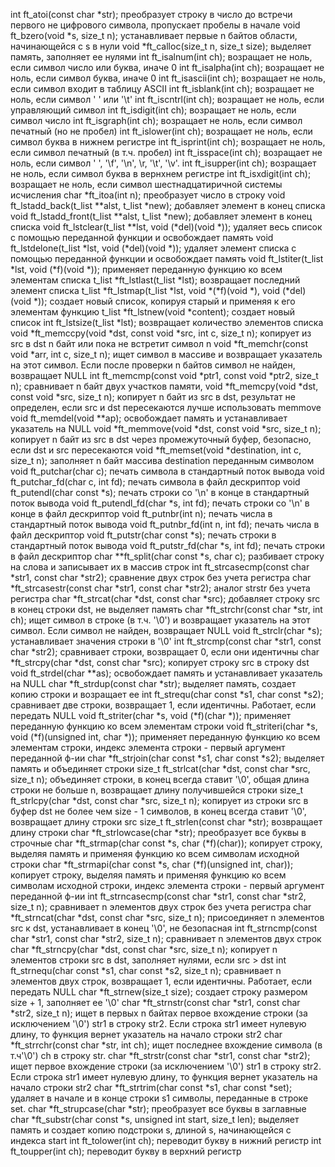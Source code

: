 int		ft_atoi(const char *str);											преобразует строку в число до встречи первого не цифрового символа, пропускает пробелы в начале
void	ft_bzero(void *s, size_t n);										устанавливает первые n байтов области, начинающейся с s в нули
void	*ft_calloc(size_t n, size_t size);									выделяет память, заполняет ее нулями
int		ft_isalnum(int ch); 												возращает не ноль, если символ число или буква, иначе 0
int		ft_isalpha(int ch); 												возращает не ноль, если символ буква, иначе 0
int		ft_isascii(int ch); 												возращает не ноль, если символ входит в таблицу ASCII
int		ft_isblank(int ch); 												возращает не ноль, если символ ' ' или '\t'
int		ft_iscntrl(int ch); 												возращает не ноль, если управляющий символ
int		ft_isdigit(int ch); 												возращает не ноль, если символ число
int		ft_isgraph(int ch); 												возращает не ноль, если символ печатный (но не пробел)
int		ft_islower(int ch); 												возращает не ноль, если символ буква в нижнем регистре
int		ft_isprint(int ch); 												возращает не ноль, если символ печатный (в т.ч. пробел)
int		ft_isspace(int ch); 												возращает не ноль, если символ ' ', '\f', '\n', \r, '\t', '\v'.
int		ft_isupper(int ch); 												возращает не ноль, если символ буква в вернхнем регистре
int		ft_isxdigit(int ch); 												возращает не ноль, если символ шестнадцатиричной системы исчисления
char	*ft_itoa(int n); 													преобразует число в строку
void	ft_lstadd_back(t_list **alst, t_list *new); 						добавляет элемент в конец списка
void	ft_lstadd_front(t_list **alst, t_list *new);						добавляет элемент в конец списка
void	ft_lstclear(t_list **lst, void (*del)(void *)); 					удаляет весь список с помощью переданной функции и освобождает память
void	ft_lstdelone(t_list *lst, void (*del)(void *)); 					удаляет элемент списка с помощью переданной функции и освобождает память
void	ft_lstiter(t_list *lst, void (*f)(void *)); 						применяет переданную функцию ко всем элементам списка
t_list	*ft_lstlast(t_list *lst);											возвращает последний элемент списка
t_list	*ft_lstmap(t_list *lst, void *(*f)(void *), void (*del)(void *));	создает новый список, копируя старый и применяя к его элементам функцию
t_list	*ft_lstnew(void *content);											создает новый список
int		ft_lstsize(t_list *lst);											возвращает количество элементов списка
void	*ft_memccpy(void *dst, const void *src, int c, size_t n);			копирует из src в dst n байт или пока не встретит символ n
void	*ft_memchr(const void *arr, int c, size_t n);						ищет символ в массиве и возвращает указатель на этот символ. Если после проверки n байтов символ не найден, возвращает NULL
int		ft_memcmp(const void *ptr1, const void *ptr2, size_t n);			сравнивает n байт двух участков памяти,
void	*ft_memcpy(void *dst, const void *src, size_t n);					копирует n байт из src в dst, результат не определен, если src и dst пересекаются лучше использовать memmove
void	ft_memdel(void **ap);												освобождает память и устанавливает указатель на NULL
void	*ft_memmove(void *dst, const void *src, size_t n);					копирует n байт из src в dst через промежуточный буфер, безопасно, если dst и src пересекаются
void	*ft_memset(void *destination, int c, size_t n); 					заполняет n байт массива destination переданным символом
void	ft_putchar(char c); 												печать символа в стандартный поток вывода
void	ft_putchar_fd(char c, int fd);										печать символа в файл дескриптор
void	ft_putendl(char const *s);											печать строки со '\n' в конце в стандартный поток вывода
void	ft_putendl_fd(char *s, int fd); 									печать строки со '\n' в конце в файл дескриптор
void	ft_putnbr(int n);													печать числа в стандартный поток вывода
void	ft_putnbr_fd(int n, int fd);										печать числа в файл дескриптор
void	ft_putstr(char const *s);											печать строки в стандартный поток вывода
void	ft_putstr_fd(char *s, int fd);										печать строки в файл дескриптор
char	**ft_split(char const *s, char c);									разбивает строку на слова и записывает их в массив строк
int		ft_strcasecmp(const char *str1, const char *str2);					сравнение двух строк без учета регистра
char	*ft_strcasestr(const char *str1, const char *str2); 				аналог strstr без учета регистра
char	*ft_strcat(char *dst, const char *src); 							добавляет строку src в конец строки dst, не выделяет память
char	*ft_strchr(const char *str, int ch);								ищет символ в строке (в т.ч. '\0') и возвращает указатель на этот символ. Если символ не найден, возвращает NULL
void	ft_strclr(char *s); 												устанавливает значения строки в '\0'
int		ft_strcmp(const char *str1, const char *str2);						сравнивает строки, возвращает 0, если они идентичны
char	*ft_strcpy(char *dst, const char *src); 							копирует строку src в строку dst
void	ft_strdel(char **as);												освобождает память и устанавливает указатель на NULL
char	*ft_strdup(const char *str);										выделяет память, создает копию строки и возращает ее
int		ft_strequ(char const *s1, char const *s2);							сравнивает две строки, возвращает 1, если идентичны. Работает, если передать NULL
void	ft_striter(char *s, void (*f)(char *));								применяет переданную функцию ко всем элементам строки
void	ft_striteri(char *s, void (*f)(unsigned int, char *));				применяет переданную функцию ко всем элементам строки, индекс элемента строки - первый аргумент переданной ф-ии
char	*ft_strjoin(char const *s1, char const *s2);						выделяет память и объединяет строки
size_t	ft_strlcat(char *dst, const char *src, size_t n);					объединяет строки, в конец всегда ставит '\0', общая длина строки не больше n, возвращает длину получившейся строки
size_t	ft_strlcpy(char *dst, const char *src, size_t n);					копирует из строки src в буфер dst не более чем size - 1 символов, в конец всегда ставит '\0', возвращает длину строки src
size_t	ft_strlen(const char *str);											возвращает длину строки
char	*ft_strlowcase(char *str);											преобразует все буквы в строчные
char	*ft_strmap(char const *s, char (*f)(char));							копирует строку, выделяя память и применяя функцию ко всем символам исходной строки
char	*ft_strmapi(char const *s, char (*f)(unsigned int, char));			копирует строку, выделяя память и применяя функцию ко всем символам исходной строки, индекс элемента строки - первый аргумент переданной ф-ии
int		ft_strncasecmp(const char *str1, const char *str2, size_t n);		сравнивает n элементов двух строк без учета регистра
char	*ft_strncat(char *dst, const char *src, size_t n);					присоединяет n элементов src к dst, устанавливает в конец '\0', не безопасная
int		ft_strncmp(const char *str1, const char *str2, size_t n);			сравнивает n элементов двух строк
char	*ft_strncpy(char *dst, const char *src, size_t n);					копирует n элементов строки src в dst, заполняет нулями, если src > dst
int		ft_strnequ(char const *s1, char const *s2, size_t n);				сравнивает n элементов двух строк, возвращает 1, если идентичны. Работает, если передать NULL
char	*ft_strnew(size_t size);											создает строку размером size + 1, заполняет ее '\0'
char	*ft_strnstr(const char *str1, const char *str2, size_t n);			ищет в первых n байтах первое вхождение строки (за исключением '\0') str1 в строку str2. Если строка str1 имеет нулевую длину, то функция вернет указатель на начало строки str2
char	*ft_strrchr(const char *str, int ch);								ищет последнее вхождение символа (в т.ч'\0') ch в строку str.
char	*ft_strstr(const char *str1, const char *str2);						ищет первое вхождение строки (за исключением '\0') str1 в строку str2. Если строка str1 имеет нулевую длину, то функция вернет указатель на начало строки str2
char	*ft_strtrim(char const *s1, char const *set);						удаляет в начале и в конце строки s1 символы, переданные в строке set.
char	*ft_strupcase(char *str);											преобразует все буквы в заглавные
char	*ft_substr(char const *s, unsigned int start, size_t len);			выделяет память и создает копию подстроки s, длиной s, начинающейся с индекса start
int		ft_tolower(int ch);													переводит букву в нижний регистр
int		ft_toupper(int ch);													переводит букву в верхний регистр
